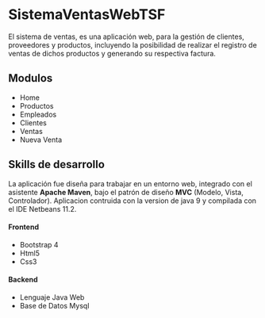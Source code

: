 # SistemaVentasWebTSF
El sistema de ventas, es una aplicación web, para la gestión de clientes, proveedores y productos, incluyendo la posibilidad de realizar el registro de ventas de dichos productos y generando su respectiva factura.

## Modulos
- Home
- Productos
- Empleados
- Clientes
- Ventas
- Nueva Venta

## Skills de desarrollo
La aplicación fue diseña para trabajar en un entorno web, integrado con el asistente **Apache Maven**, bajo el patrón de diseño **MVC** (Modelo, Vista, Controlador). Aplicacion contruida con la version de java 9 y compilada con el IDE Netbeans 11.2. 

#### Frontend
- Bootstrap 4
- Html5
- Css3

#### Backend
- Lenguaje Java Web
- Base de Datos Mysql
